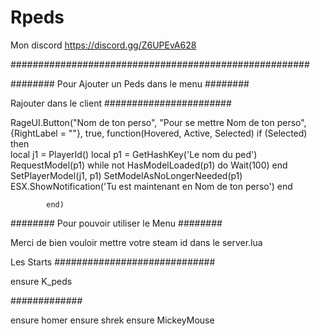 # Rpeds
Mon discord https://discord.gg/Z6UPEvA628

######################################################

######## Pour Ajouter un Peds dans le menu ########

Rajouter dans le client
#######################

RageUI.Button("Nom de ton perso", "Pour se mettre Nom de ton perso", {RightLabel = ""}, true, function(Hovered, Active, Selected)
                if (Selected) then   
                local j1 = PlayerId()
    			local p1 = GetHashKey('Le nom du ped')
    			RequestModel(p1)
    			while not HasModelLoaded(p1) do
      			  Wait(100)
   				 end
   				 SetPlayerModel(j1, p1)
   				 SetModelAsNoLongerNeeded(p1)
   				 ESX.ShowNotification('Tu est maintenant en Nom de ton perso')
                end      
            
            end)

######## Pour pouvoir utiliser le Menu ########

Merci de bien vouloir mettre votre steam id dans le server.lua

Les Starts 
#############################

ensure K_peds

#############

ensure homer
ensure shrek 
ensure MickeyMouse
